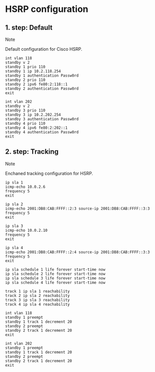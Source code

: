 # HSRP configuration

## 1. step: Default

> [!NOTE]
> Default configuration for Cisco HSRP.

```cisco
int vlan 118
standby v 2
standby 1 prio 110
standby 1 ip 10.2.118.254
standby 1 authentication Passw0rd
standby 2 prio 110
standby 2 ipv6 fe80:2:118::1
standby 2 authentication Passw0rd
exit
```

```cisco
int vlan 202
standby v 2
standby 3 prio 110
standby 3 ip 10.2.202.254
standby 3 authentication Passw0rd
standby 4 prio 110
standby 4 ipv6 fe80:2:202::1
standby 4 authentication Passw0rd
exit
```

## 2. step: Tracking 

> [!NOTE]
> Enchaned tracking configuration for HSRP.

```cisco
ip sla 1
icmp-echo 10.0.2.6
frequency 5
exit

ip sla 2
icmp-echo 2001:DB8:CAB:FFFF::2:3 source-ip 2001:DB8:CAB:FFFF::3:3
frequency 5
exit

ip sla 3
icmp-echo 10.0.2.10
frequency 5
exit

ip sla 4
icmp-echo 2001:DB8:CAB:FFFF::2:4 source-ip 2001:DB8:CAB:FFFF::3:3
frequency 5
exit
```

```cisco
ip sla schedule 1 life forever start-time now
ip sla schedule 2 life forever start-time now
ip sla schedule 3 life forever start-time now
ip sla schedule 4 life forever start-time now
```

```cisco
track 1 ip sla 1 reachability
track 2 ip sla 2 reachability
track 3 ip sla 3 reachability
track 4 ip sla 4 reachability
```

```cisco
int vlan 118
standby 1 preempt
standby 1 track 1 decrement 20
standby 2 preempt
standby 2 track 1 decrement 20
exit
```

```cisco
int vlan 202
standby 1 preempt
standby 1 track 1 decrement 20
standby 2 preempt
standby 2 track 1 decrement 20
exit
```

